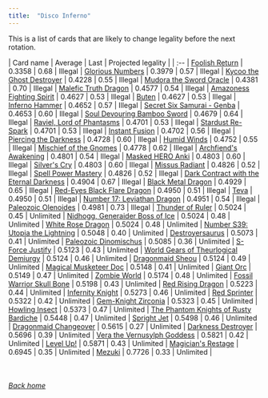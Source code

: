```yaml
---
title:  "Disco Inferno"
---
```


This is a list of cards that are likely to change legality before the next rotation.

| Card name | Average | Last | Projected legality |
| :-- |
[Foolish Return](https://db.ygoprodeck.com/card/?search=Foolish%20Return) | 0.3358 | 0.68 | Illegal |
[Glorious Numbers](https://db.ygoprodeck.com/card/?search=Glorious%20Numbers) | 0.3979 | 0.57 | Illegal |
[Kycoo the Ghost Destroyer](https://db.ygoprodeck.com/card/?search=Kycoo%20the%20Ghost%20Destroyer) | 0.4228 | 0.55 | Illegal |
[Mudora the Sword Oracle](https://db.ygoprodeck.com/card/?search=Mudora%20the%20Sword%20Oracle) | 0.4381 | 0.70 | Illegal |
[Malefic Truth Dragon](https://db.ygoprodeck.com/card/?search=Malefic%20Truth%20Dragon) | 0.4577 | 0.54 | Illegal |
[Amazoness Fighting Spirit](https://db.ygoprodeck.com/card/?search=Amazoness%20Fighting%20Spirit) | 0.4627 | 0.53 | Illegal |
[Buten](https://db.ygoprodeck.com/card/?search=Buten) | 0.4627 | 0.53 | Illegal |
[Inferno Hammer](https://db.ygoprodeck.com/card/?search=Inferno%20Hammer) | 0.4652 | 0.57 | Illegal |
[Secret Six Samurai - Genba](https://db.ygoprodeck.com/card/?search=Secret%20Six%20Samurai%20-%20Genba) | 0.4653 | 0.60 | Illegal |
[Soul Devouring Bamboo Sword](https://db.ygoprodeck.com/card/?search=Soul%20Devouring%20Bamboo%20Sword) | 0.4679 | 0.64 | Illegal |
[Raviel, Lord of Phantasms](https://db.ygoprodeck.com/card/?search=Raviel,%20Lord%20of%20Phantasms) | 0.4701 | 0.53 | Illegal |
[Stardust Re-Spark](https://db.ygoprodeck.com/card/?search=Stardust%20Re-Spark) | 0.4701 | 0.53 | Illegal |
[Instant Fusion](https://db.ygoprodeck.com/card/?search=Instant%20Fusion) | 0.4702 | 0.56 | Illegal |
[Piercing the Darkness](https://db.ygoprodeck.com/card/?search=Piercing%20the%20Darkness) | 0.4728 | 0.60 | Illegal |
[Humid Winds](https://db.ygoprodeck.com/card/?search=Humid%20Winds) | 0.4752 | 0.55 | Illegal |
[Mischief of the Gnomes](https://db.ygoprodeck.com/card/?search=Mischief%20of%20the%20Gnomes) | 0.4778 | 0.62 | Illegal |
[Archfiend's Awakening](https://db.ygoprodeck.com/card/?search=Archfiend's%20Awakening) | 0.4801 | 0.54 | Illegal |
[Masked HERO Anki](https://db.ygoprodeck.com/card/?search=Masked%20HERO%20Anki) | 0.4803 | 0.60 | Illegal |
[Silver's Cry](https://db.ygoprodeck.com/card/?search=Silver's%20Cry) | 0.4803 | 0.60 | Illegal |
[Missus Radiant](https://db.ygoprodeck.com/card/?search=Missus%20Radiant) | 0.4826 | 0.52 | Illegal |
[Spell Power Mastery](https://db.ygoprodeck.com/card/?search=Spell%20Power%20Mastery) | 0.4826 | 0.52 | Illegal |
[Dark Contract with the Eternal Darkness](https://db.ygoprodeck.com/card/?search=Dark%20Contract%20with%20the%20Eternal%20Darkness) | 0.4904 | 0.67 | Illegal |
[Black Metal Dragon](https://db.ygoprodeck.com/card/?search=Black%20Metal%20Dragon) | 0.4929 | 0.65 | Illegal |
[Red-Eyes Black Flare Dragon](https://db.ygoprodeck.com/card/?search=Red-Eyes%20Black%20Flare%20Dragon) | 0.4950 | 0.51 | Illegal |
[Teva](https://db.ygoprodeck.com/card/?search=Teva) | 0.4950 | 0.51 | Illegal |
[Number 17: Leviathan Dragon](https://db.ygoprodeck.com/card/?search=Number%2017:%20Leviathan%20Dragon) | 0.4951 | 0.54 | Illegal |
[Paleozoic Olenoides](https://db.ygoprodeck.com/card/?search=Paleozoic%20Olenoides) | 0.4981 | 0.73 | Illegal |
[Thunder of Ruler](https://db.ygoprodeck.com/card/?search=Thunder%20of%20Ruler) | 0.5024 | 0.45 | Unlimited |
[Nidhogg, Generaider Boss of Ice](https://db.ygoprodeck.com/card/?search=Nidhogg,%20Generaider%20Boss%20of%20Ice) | 0.5024 | 0.48 | Unlimited |
[White Rose Dragon](https://db.ygoprodeck.com/card/?search=White%20Rose%20Dragon) | 0.5024 | 0.48 | Unlimited |
[Number S39: Utopia the Lightning](https://db.ygoprodeck.com/card/?search=Number%20S39:%20Utopia%20the%20Lightning) | 0.5048 | 0.40 | Unlimited |
[Destroyersaurus](https://db.ygoprodeck.com/card/?search=Destroyersaurus) | 0.5073 | 0.41 | Unlimited |
[Paleozoic Dinomischus](https://db.ygoprodeck.com/card/?search=Paleozoic%20Dinomischus) | 0.5085 | 0.36 | Unlimited |
[S-Force Justify](https://db.ygoprodeck.com/card/?search=S-Force%20Justify) | 0.5123 | 0.43 | Unlimited |
[World Gears of Theurlogical Demiurgy](https://db.ygoprodeck.com/card/?search=World%20Gears%20of%20Theurlogical%20Demiurgy) | 0.5124 | 0.46 | Unlimited |
[Dragonmaid Sheou](https://db.ygoprodeck.com/card/?search=Dragonmaid%20Sheou) | 0.5124 | 0.49 | Unlimited |
[Magical Musketeer Doc](https://db.ygoprodeck.com/card/?search=Magical%20Musketeer%20Doc) | 0.5148 | 0.41 | Unlimited |
[Giant Orc](https://db.ygoprodeck.com/card/?search=Giant%20Orc) | 0.5149 | 0.47 | Unlimited |
[Zombie World](https://db.ygoprodeck.com/card/?search=Zombie%20World) | 0.5174 | 0.48 | Unlimited |
[Fossil Warrior Skull Bone](https://db.ygoprodeck.com/card/?search=Fossil%20Warrior%20Skull%20Bone) | 0.5198 | 0.43 | Unlimited |
[Red Rising Dragon](https://db.ygoprodeck.com/card/?search=Red%20Rising%20Dragon) | 0.5223 | 0.44 | Unlimited |
[Infernity Knight](https://db.ygoprodeck.com/card/?search=Infernity%20Knight) | 0.5273 | 0.46 | Unlimited |
[Red Sprinter](https://db.ygoprodeck.com/card/?search=Red%20Sprinter) | 0.5322 | 0.42 | Unlimited |
[Gem-Knight Zirconia](https://db.ygoprodeck.com/card/?search=Gem-Knight%20Zirconia) | 0.5323 | 0.45 | Unlimited |
[Howling Insect](https://db.ygoprodeck.com/card/?search=Howling%20Insect) | 0.5373 | 0.47 | Unlimited |
[The Phantom Knights of Rusty Bardiche](https://db.ygoprodeck.com/card/?search=The%20Phantom%20Knights%20of%20Rusty%20Bardiche) | 0.5448 | 0.47 | Unlimited |
[Spright Jet](https://db.ygoprodeck.com/card/?search=Spright%20Jet) | 0.5498 | 0.46 | Unlimited |
[Dragonmaid Changeover](https://db.ygoprodeck.com/card/?search=Dragonmaid%20Changeover) | 0.5615 | 0.27 | Unlimited |
[Darkness Destroyer](https://db.ygoprodeck.com/card/?search=Darkness%20Destroyer) | 0.5696 | 0.39 | Unlimited |
[Vera the Vernusylph Goddess](https://db.ygoprodeck.com/card/?search=Vera%20the%20Vernusylph%20Goddess) | 0.5821 | 0.42 | Unlimited |
[Level Up!](https://db.ygoprodeck.com/card/?search=Level%20Up!) | 0.5871 | 0.43 | Unlimited |
[Magician's Restage](https://db.ygoprodeck.com/card/?search=Magician's%20Restage) | 0.6945 | 0.35 | Unlimited |
[Mezuki](https://db.ygoprodeck.com/card/?search=Mezuki) | 0.7726 | 0.33 | Unlimited |

<br>

###### [Back home](index)